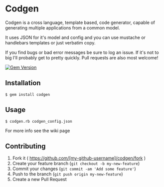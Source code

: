 # Codgen

Codgen is a cross language, template based, code generator, capable of generating multiple applications from a common model.

It uses JSON for it's model and config and you can use mustache or handlebars templates or just verbatim copy. 

If you find bugs or bad error messages be sure to log an issue. If it's not to big I'll probably get to pretty quickly. Pull requests are also most welcome!


[![Gem Version](https://badge.fury.io/rb/codgen.svg)](http://badge.fury.io/rb/codgen)

## Installation

    $ gem install codgen

## Usage

    $ codgen.rb codgen_config.json
    
For more info see the wiki page

## Contributing

1. Fork it ( https://github.com/[my-github-username]/codgen/fork )
2. Create your feature branch (`git checkout -b my-new-feature`)
3. Commit your changes (`git commit -am 'Add some feature'`)
4. Push to the branch (`git push origin my-new-feature`)
5. Create a new Pull Request
